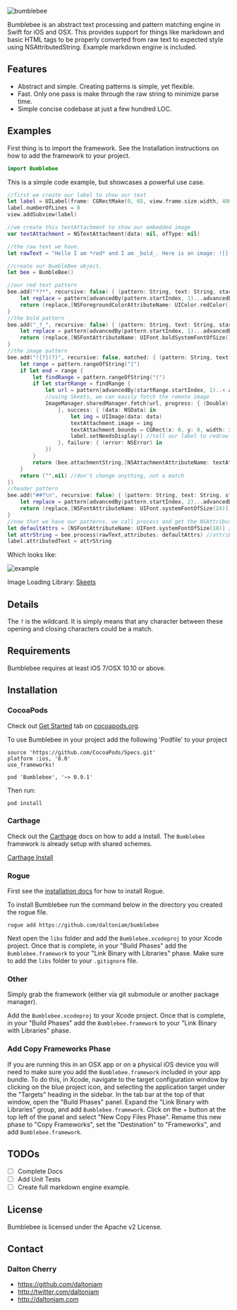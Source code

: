 ![bumblebee](http://idigitalcitizen.files.wordpress.com/2009/07/1920x1200-bumblebee88.jpg)


Bumblebee is an abstract text processing and pattern matching engine in Swift for iOS and OSX. This provides support for things like markdown and basic HTML tags to be properly converted from raw text to expected style using NSAttributedString. Example markdown engine is included.

## Features

- Abstract and simple. Creating patterns is simple, yet flexible.
- Fast. Only one pass is make through the raw string to minimize parse time.
- Simple concise codebase at just a few hundred LOC.

## Examples

First thing is to import the framework. See the Installation instructions on how to add the framework to your project.

```swift
import Bumblebee
```

This is a simple code example, but showcases a powerful use case.

```swift
//first we create our label to show our text
let label = UILabel(frame: CGRectMake(0, 65, view.frame.size.width, 400))
label.numberOfLines = 0
view.addSubview(label)

//we create this textAttachment to show our embedded image
var textAttachment = NSTextAttachment(data: nil, ofType: nil)

//the raw text we have.
let rawText = "Hello I am *red* and I am _bold_. Here is an image: ![](http://vluxe.io/assets/images/logo.png)"

//create our BumbleBee object.
let bee = BumbleBee()

//our red text pattern
bee.add("*?*", recursive: false) { (pattern: String, text: String, start: Int) -> (String, [NSObject : AnyObject]?) in
    let replace = pattern[advancedBy(pattern.startIndex, 1)...advancedBy(pattern.endIndex, -2)]
    return (replace,[NSForegroundColorAttributeName: UIColor.redColor()])
}
//the bold pattern
bee.add("_?_", recursive: false) { (pattern: String, text: String, start: Int) -> (String, [NSObject : AnyObject]?) in
    let replace = pattern[advancedBy(pattern.startIndex, 1)...advancedBy(pattern.endIndex, -2)]
    return (replace,[NSFontAttributeName: UIFont.boldSystemFontOfSize(17)])
}
//the image pattern
bee.add("![?](?)", recursive: false, matched: { (pattern: String, text: String, start: Int) in
    let range = pattern.rangeOfString("]")
    if let end = range {
        let findRange = pattern.rangeOfString("(")
        if let startRange = findRange {
            let url = pattern[advancedBy(startRange.startIndex, 1)..< advancedBy(pattern.endIndex, -1)]
			//using Skeets, we can easily fetch the remote image
            ImageManager.sharedManager.fetch(url, progress: { (Double) in
                }, success: { (data: NSData) in
                    let img = UIImage(data: data)
                    textAttachment.image = img
                    textAttachment.bounds = CGRect(x: 0, y: 0, width: img.size.width, height: img.size.height)
                    label.setNeedsDisplay() //tell our label to redraw now that we have our image
                }, failure: { (error: NSError) in
            })
        }
        return (bee.attachmentString,[NSAttachmentAttributeName: textAttachment]) // embed an attachment
    }
    return ("",nil) //don't change anything, not a match
})
//header pattern
bee.add("##?\n", recursive: false) { (pattern: String, text: String, start: Int) -> (String, [NSObject : AnyObject]?) in
    let replace = pattern[advancedBy(pattern.startIndex, 2)...advancedBy(pattern.endIndex, -2)]
    return (replace,[NSFontAttributeName: UIFont.systemFontOfSize(24)]) //whatever your large font is
}
//now that we have our patterns, we call process and get the NSAttributedString
let defaultAttrs = [NSFontAttributeName: UIFont.systemFontOfSize(18)] //default attributes to apply
let attrString = bee.process(rawText,attributes: defaultAttrs) //attributes can be omited if unneeded
label.attributedText = attrString
```

Which looks like:

![example](https://raw.githubusercontent.com/daltoniam/bumblebee/assets/example.png)

Image Loading Library:
[Skeets](https://github.com/daltoniam/Skeets)

## Details

The `?` is the wildcard. It is simply means that any character between these opening and closing characters could be a match.

## 

## Requirements

Bumblebee requires at least iOS 7/OSX 10.10 or above.

## Installation

### CocoaPods

Check out [Get Started](http://cocoapods.org/) tab on [cocoapods.org](http://cocoapods.org/).

To use Bumblebee in your project add the following 'Podfile' to your project

	source 'https://github.com/CocoaPods/Specs.git'
	platform :ios, '8.0'
	use_frameworks!

	pod 'Bumblebee', '~> 0.9.1'

Then run:

    pod install

### Carthage

Check out the [Carthage](https://github.com/Carthage/Carthage) docs on how to add a install. The `Bumblebee` framework is already setup with shared schemes.

[Carthage Install](https://github.com/Carthage/Carthage#adding-frameworks-to-an-application)

### Rogue

First see the [installation docs](https://github.com/acmacalister/Rogue) for how to install Rogue.

To install Bumblebee run the command below in the directory you created the rogue file.

```
rogue add https://github.com/daltoniam/bumblebee
```

Next open the `libs` folder and add the `Bumblebee.xcodeproj` to your Xcode project. Once that is complete, in your "Build Phases" add the `Bumblebee.framework` to your "Link Binary with Libraries" phase. Make sure to add the `libs` folder to your `.gitignore` file.

### Other

Simply grab the framework (either via git submodule or another package manager).

Add the `Bumblebee.xcodeproj` to your Xcode project. Once that is complete, in your "Build Phases" add the `Bumblebee.framework` to your "Link Binary with Libraries" phase.

### Add Copy Frameworks Phase

If you are running this in an OSX app or on a physical iOS device you will need to make sure you add the `Bumblebee.framework` included in your app bundle. To do this, in Xcode, navigate to the target configuration window by clicking on the blue project icon, and selecting the application target under the "Targets" heading in the sidebar. In the tab bar at the top of that window, open the "Build Phases" panel. Expand the "Link Binary with Libraries" group, and add `Bumblebee.framework`. Click on the + button at the top left of the panel and select "New Copy Files Phase". Rename this new phase to "Copy Frameworks", set the "Destination" to "Frameworks", and add `Bumblebee.framework`.

## TODOs

- [ ] Complete Docs
- [ ] Add Unit Tests
- [ ] Create full markdown engine example.

## License

Bumblebee is licensed under the Apache v2 License.

## Contact

### Dalton Cherry
* https://github.com/daltoniam
* http://twitter.com/daltoniam
* http://daltoniam.com
